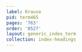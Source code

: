 ```yaml
---
label: Krause
pid: term465
pages: '763'
order: '0527'
layout: generic_index_term
collection: index-headings
---
```

